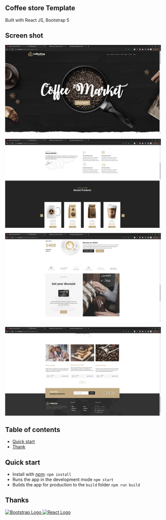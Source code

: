 

## Coffee store Template

 Built with React JS, Bootstrap 5

## Screen shot
![ScreenShot](./Screenshot.png)

![ScreenShot2](./Screenshot1.png)

![ScreenShot3](./Screenshot2.png)

![ScreenShot4](./Screenshot3.png)


## Table of contents

- [Quick start](#quick-start)
- [Thank](#thanks)


## Quick start

- Install with [npm](https://www.npmjs.com/): `npm install`
- Runs the app in the development mode `npm start`
- Builds the app for production to the `build` folder `npm run build`



## Thanks

<a href="https://www.getbootstrap.com/" title="Bootstrap" target="_blank">
  <img src="https://skillicons.dev/icons?i=bootstrap" alt="Bootstrap Logo">
</a>
<a href="https://reactjs.org/" title="React JS" target="_blank">
  <img src="https://skillicons.dev/icons?i=react" alt="React Logo">
</a>
